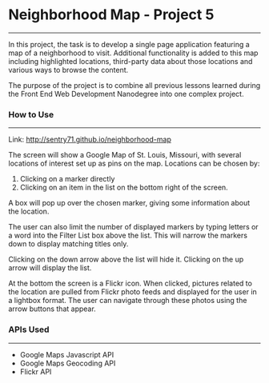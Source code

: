 # Neighborhood Map - Project 5
---
In this project, the task is to develop a single page application featuring a map of a neighborhood to visit. Additional functionality is added to this map including highlighted locations, third-party data about those locations and various ways to browse the content.

The purpose of the project is to combine all previous lessons learned during the Front End Web Development Nanodegree into one complex project.

### How to Use
---
Link: http://sentry71.github.io/neighborhood-map

The screen will show a Google Map of St. Louis, Missouri, with several locations of interest set up as pins on the map. Locations can be chosen by:
1. Clicking on a marker directly
2. Clicking on an item in the list on the bottom right of the screen.

A box will pop up over the chosen marker, giving some information about the location.

The user can also limit the number of displayed markers by typing letters or a word into the Filter List box above the list. This will narrow the markers down to display matching titles only.

Clicking on the down arrow above the list will hide it. Clicking on the up arrow will display the list.

At the bottom the screen is a Flickr icon. When clicked, pictures related to the location are pulled from Flickr photo feeds and displayed for the user in a lightbox format. The user can navigate through these photos using the arrow buttons that appear.

### APIs Used
---
- Google Maps Javascript API
- Google Maps Geocoding API
- Flickr API
